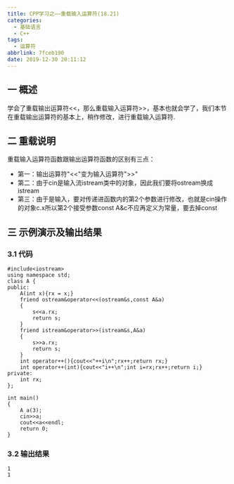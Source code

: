 ```yaml
---
title: CPP学习之——重载输入运算符(18.21)
categories:
  - 基础语言
  - C++
tags:
  - 运算符
abbrlink: 7fceb190
date: 2019-12-30 20:11:12
---
```

## 一 概述

学会了重载输出运算符<<，那么重载输入运算符>>，基本也就会学了，我们本节在重载输出运算符的基本上，稍作修改，进行重载输入运算符.   

<!--more-->

## 二 重载说明

重载输入运算符函数跟输出运算符函数的区别有三点：  

* 第一：输出运算符"<<"变为输入运算符">>"
* 第二：由于cin是输入流istream类中的对象，因此我们要将ostream换成istream
* 第三：由于是输入，要对传递进函数内的第2个参数进行修改，也就是cin操作的对象c.x所以第2个接受参数const A&c不应再定义为常量，要去掉const  

## 三 示例演示及输出结果

### 3.1 代码

```
#include<iostream>
using namespace std;
class A {
public:
	A(int x){rx = x;}
	friend ostream&operator<<(ostream&s,const A&a)
	{
		s<<a.rx;
		return s;
	}
	friend istream&operator>>(istream&s,A&a)
	{
		s>>a.rx;
		return s;
	}
	int operator++(){cout<<"++i\n";rx++;return rx;}
	int operator++(int){cout<<"i++\n";int i=rx;rx++;return i;}
private:
	int rx;
};

int main() 
{
	A a(3);
	cin>>a;
	cout<<a<<endl;
	return 0;
}
```

### 3.2 输出结果

```
1
1
```


